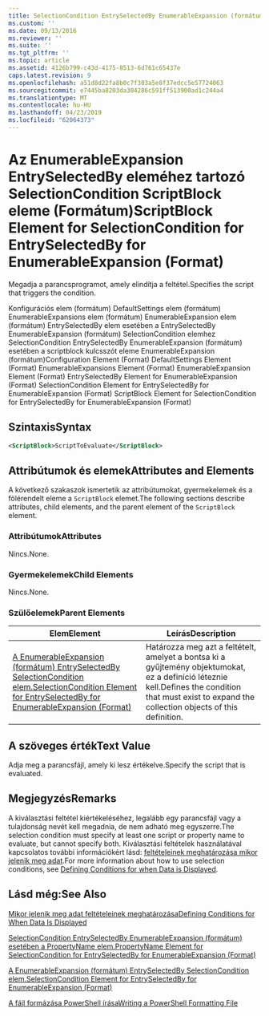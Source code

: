 ```yaml
---
title: SelectionCondition EntrySelectedBy EnumerableExpansion (formátum) esetében a scriptblock kulcsszót eleme |} A Microsoft Docs
ms.custom: ''
ms.date: 09/13/2016
ms.reviewer: ''
ms.suite: ''
ms.tgt_pltfrm: ''
ms.topic: article
ms.assetid: 4126b799-c43d-4175-8513-6d761c65437e
caps.latest.revision: 9
ms.openlocfilehash: a51d8d22fa8b0c7f303a5e8f37edcc5e57724063
ms.sourcegitcommit: e7445ba8203da304286c591ff513900ad1c244a4
ms.translationtype: MT
ms.contentlocale: hu-HU
ms.lasthandoff: 04/23/2019
ms.locfileid: "62064373"
---
```

# <a name="scriptblock-element-for-selectioncondition-for-entryselectedby-for-enumerableexpansion-format"></a><span data-ttu-id="48961-102">Az EnumerableExpansion EntrySelectedBy eleméhez tartozó SelectionCondition ScriptBlock eleme (Formátum)</span><span class="sxs-lookup"><span data-stu-id="48961-102">ScriptBlock Element for SelectionCondition for EntrySelectedBy for EnumerableExpansion (Format)</span></span>

<span data-ttu-id="48961-103">Megadja a parancsprogramot, amely elindítja a feltétel.</span><span class="sxs-lookup"><span data-stu-id="48961-103">Specifies the script that triggers the condition.</span></span>

<span data-ttu-id="48961-104">Konfigurációs elem (formátum) DefaultSettings elem (formátum) EnumerableExpansions elem (formátum) EnumerableExpansion elem (formátum) EntrySelectedBy elem esetében a EntrySelectedBy EnumerableExpansion (formátum) SelectionCondition elemhez SelectionCondition EntrySelectedBy EnumerableExpansion (formátum) esetében a scriptblock kulcsszót eleme EnumerableExpansion (formátum)</span><span class="sxs-lookup"><span data-stu-id="48961-104">Configuration Element (Format) DefaultSettings Element (Format) EnumerableExpansions Element (Format) EnumerableExpansion Element (Format) EntrySelectedBy Element for EnumerableExpansion (Format) SelectionCondition Element for EntrySelectedBy for EnumerableExpansion (Format) ScriptBlock Element for SelectionCondition for EntrySelectedBy for EnumerableExpansion (Format)</span></span>

## <a name="syntax"></a><span data-ttu-id="48961-105">Szintaxis</span><span class="sxs-lookup"><span data-stu-id="48961-105">Syntax</span></span>

```xml
<ScriptBlock>ScriptToEvaluate</ScriptBlock>
```

## <a name="attributes-and-elements"></a><span data-ttu-id="48961-106">Attribútumok és elemek</span><span class="sxs-lookup"><span data-stu-id="48961-106">Attributes and Elements</span></span>

<span data-ttu-id="48961-107">A következő szakaszok ismertetik az attribútumokat, gyermekelemek és a fölérendelt eleme a `ScriptBlock` elemet.</span><span class="sxs-lookup"><span data-stu-id="48961-107">The following sections describe attributes, child elements, and the parent element of the `ScriptBlock` element.</span></span>

### <a name="attributes"></a><span data-ttu-id="48961-108">Attribútumok</span><span class="sxs-lookup"><span data-stu-id="48961-108">Attributes</span></span>

<span data-ttu-id="48961-109">Nincs.</span><span class="sxs-lookup"><span data-stu-id="48961-109">None.</span></span>

### <a name="child-elements"></a><span data-ttu-id="48961-110">Gyermekelemek</span><span class="sxs-lookup"><span data-stu-id="48961-110">Child Elements</span></span>

<span data-ttu-id="48961-111">Nincs.</span><span class="sxs-lookup"><span data-stu-id="48961-111">None.</span></span>

### <a name="parent-elements"></a><span data-ttu-id="48961-112">Szülőelemek</span><span class="sxs-lookup"><span data-stu-id="48961-112">Parent Elements</span></span>

|<span data-ttu-id="48961-113">Elem</span><span class="sxs-lookup"><span data-stu-id="48961-113">Element</span></span>|<span data-ttu-id="48961-114">Leírás</span><span class="sxs-lookup"><span data-stu-id="48961-114">Description</span></span>|
|-------------|-----------------|
|[<span data-ttu-id="48961-115">A EnumerableExpansion (formátum) EntrySelectedBy SelectionCondition elem.</span><span class="sxs-lookup"><span data-stu-id="48961-115">SelectionCondition Element for EntrySelectedBy for EnumerableExpansion (Format)</span></span>](./selectioncondition-element-for-entryselectedby-for-enumerableexpansion-format.md)|<span data-ttu-id="48961-116">Határozza meg azt a feltételt, amelyet a bontsa ki a gyűjtemény objektumokat, ez a definíció léteznie kell.</span><span class="sxs-lookup"><span data-stu-id="48961-116">Defines the condition that must exist to expand the collection objects of this definition.</span></span>|

## <a name="text-value"></a><span data-ttu-id="48961-117">A szöveges érték</span><span class="sxs-lookup"><span data-stu-id="48961-117">Text Value</span></span>

<span data-ttu-id="48961-118">Adja meg a parancsfájl, amely ki lesz értékelve.</span><span class="sxs-lookup"><span data-stu-id="48961-118">Specify the script that is evaluated.</span></span>

## <a name="remarks"></a><span data-ttu-id="48961-119">Megjegyzés</span><span class="sxs-lookup"><span data-stu-id="48961-119">Remarks</span></span>

<span data-ttu-id="48961-120">A kiválasztási feltétel kiértékeléséhez, legalább egy parancsfájl vagy a tulajdonság nevét kell megadnia, de nem adható meg egyszerre.</span><span class="sxs-lookup"><span data-stu-id="48961-120">The selection condition must specify at least one script or property name to evaluate, but cannot specify both.</span></span> <span data-ttu-id="48961-121">Kiválasztási feltételek használatával kapcsolatos további információkért lásd: [feltételeinek meghatározása mikor jelenik meg adat](./defining-conditions-for-displaying-data.md).</span><span class="sxs-lookup"><span data-stu-id="48961-121">For more information about how to use selection conditions, see [Defining Conditions for when Data is Displayed](./defining-conditions-for-displaying-data.md).</span></span>

## <a name="see-also"></a><span data-ttu-id="48961-122">Lásd még:</span><span class="sxs-lookup"><span data-stu-id="48961-122">See Also</span></span>

[<span data-ttu-id="48961-123">Mikor jelenik meg adat feltételeinek meghatározása</span><span class="sxs-lookup"><span data-stu-id="48961-123">Defining Conditions for When Data Is Displayed</span></span>](./defining-conditions-for-displaying-data.md)

[<span data-ttu-id="48961-124">SelectionCondition EntrySelectedBy EnumerableExpansion (formátum) esetében a PropertyName elem.</span><span class="sxs-lookup"><span data-stu-id="48961-124">PropertyName Element for SelectionCondition for EntrySelectedBy for EnumerableExpansion (Format)</span></span>](./propertyname-element-for-selectioncondition-for-entryselectedby-for-enumerableexpansion-format.md)

[<span data-ttu-id="48961-125">A EnumerableExpansion (formátum) EntrySelectedBy SelectionCondition elem.</span><span class="sxs-lookup"><span data-stu-id="48961-125">SelectionCondition Element for EntrySelectedBy for EnumerableExpansion (Format)</span></span>](./selectioncondition-element-for-entryselectedby-for-enumerableexpansion-format.md)

[<span data-ttu-id="48961-126">A fájl formázása PowerShell írása</span><span class="sxs-lookup"><span data-stu-id="48961-126">Writing a PowerShell Formatting File</span></span>](./writing-a-powershell-formatting-file.md)
